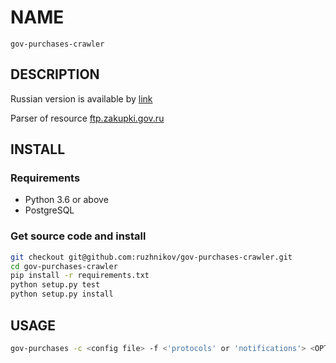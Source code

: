 # NAME

    gov-purchases-crawler

## DESCRIPTION

Russian version is available by [link](README_ru.md)

Parser of resource [ftp.zakupki.gov.ru](ftp://ftp.zakupki.gov.ru/fcs_regions)

<!-- .... -->

## INSTALL

### Requirements

* Python 3.6 or above
* PostgreSQL

### Get source code and install

```bash
git checkout git@github.com:ruzhnikov/gov-purchases-crawler.git
cd gov-purchases-crawler
pip install -r requirements.txt
python setup.py test
python setup.py install
```

## USAGE

```bash
gov-purchases -c <config file> -f <'protocols' or 'notifications'> <OPTIONAL ARGUMENTS>
```